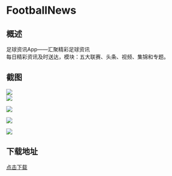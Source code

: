# FootballNews
## 概述
足球资讯App——汇聚精彩足球资讯<br>
每日精彩资讯及时送达，模块：五大联赛、头条、视频、集锦和专题。

## 截图
![](https://github.com/Structure88/FootballNews/blob/master/footballnews_01.png)
<br>
![](https://github.com/Structure88/FootballNews/blob/master/footballnews_02_.png)

![](https://github.com/Structure88/FootballNews/blob/master/footballnews_03_.png)

![](https://github.com/Structure88/FootballNews/blob/master/footballnews_04_.png)

![](https://github.com/Structure88/FootballNews/blob/master/footballnews_05_.png)
## 下载地址
[点击下载](http://pan.baidu.com/s/1nv3v59J)


